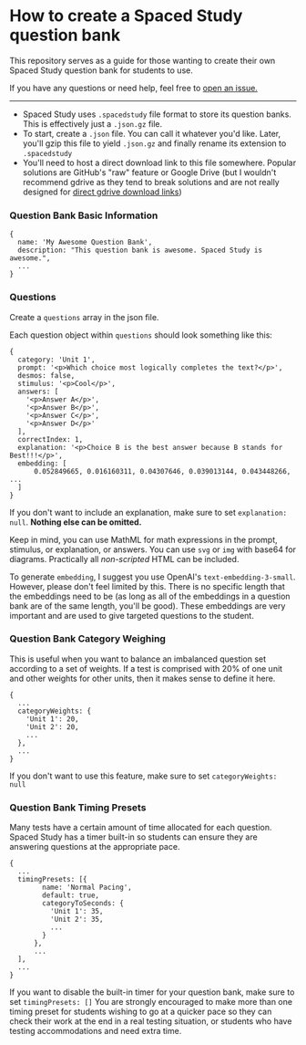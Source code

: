 # How to create a Spaced Study question bank
This repository serves as a guide for those wanting to create their own Spaced Study question bank for students to use.

If you have any questions or need help, feel free to [open an issue.](https://github.com/spacedstudy/create-question-bank/issues/new)

---

- Spaced Study uses `.spacedstudy` file format to store its question banks. This is effectively just a `.json.gz` file.
- To start, create a `.json` file. You can call it whatever you'd like. Later, you'll gzip this file to yield `.json.gz` and finally rename its extension to `.spacedstudy`
- You'll need to host a direct download link to this file somewhere. Popular solutions are GitHub's "raw" feature or Google Drive (but I wouldn't recommend gdrive as they tend to break solutions and are not really designed for [direct gdrive download links](https://sites.google.com/site/gdocs2direct/))

### Question Bank Basic Information

```
{
  name: 'My Awesome Question Bank',
  description: "This question bank is awesome. Spaced Study is awesome.",
  ...
}
  ```

### Questions

Create a `questions` array in the json file.

Each question object within `questions` should look something like this:
```
{
  category: 'Unit 1',
  prompt: '<p>Which choice most logically completes the text?</p>',
  desmos: false,
  stimulus: '<p>Cool</p>',
  answers: [
    '<p>Answer A</p>',
    '<p>Answer B</p>',
    '<p>Answer C</p>',
    '<p>Answer D</p>'
  ],
  correctIndex: 1,
  explanation: '<p>Choice B is the best answer because B stands for Best!!!</p>',
  embedding: [
      0.052849665, 0.016160311, 0.04307646, 0.039013144, 0.043448266, ...
  ]
}
```
If you don't want to include an explanation, make sure to set `explanation: null`. **Nothing else can be omitted.**

Keep in mind, you can use MathML for math expressions in the prompt, stimulus, or explanation, or answers. You can use `svg` or `img` with base64 for diagrams. Practically all *non-scripted* HTML can be included.

To generate `embedding`, I suggest you use OpenAI's `text-embedding-3-small`. However, please don't feel limited by this. There is no specific length that the embeddings need to be (as long as all of the embeddings in a question bank are of the same length, you'll be good). These embeddings are very important and are used to give targeted questions to the student.

### Question Bank Category Weighing
This is useful when you want to balance an imbalanced question set according to a set of weights. If a test is comprised with 20% of one unit and other weights for other units, then it makes sense to define it here.
```
{
  ...
  categoryWeights: {
    'Unit 1': 20,
    'Unit 2': 20,
    ...
  },
  ...
}
```
If you don't want to use this feature, make sure to set `categoryWeights: null`

### Question Bank Timing Presets
Many tests have a certain amount of time allocated for each question. Spaced Study has a timer built-in so students can ensure they are answering questions at the appropriate pace.
```
{
  ...
  timingPresets: [{
	    name: 'Normal Pacing',
	    default: true,
	    categoryToSeconds: {
	      'Unit 1': 35,
	      'Unit 2': 35,
	      ...
	    }
	  },
	  ...
  ],
  ...
}
```

If you want to disable the built-in timer for your question bank, make sure to set `timingPresets: []` You are strongly encouraged to make more than one timing preset for students wishing to go at a quicker pace so they can check their work at the end in a real testing situation, or students who have testing accommodations and need extra time.
